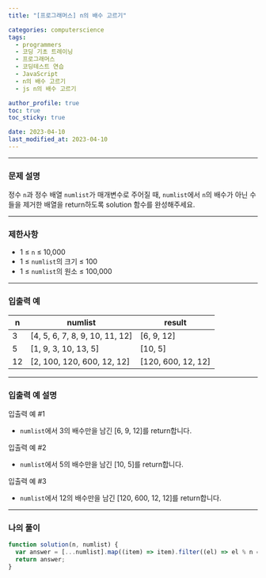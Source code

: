 ```yaml
---
title: "[프로그래머스] n의 배수 고르기"

categories: computerscience
tags:
  - programmers
  - 코딩 기초 트레이닝
  - 프로그래머스
  - 코딩테스트 연습
  - JavaScript
  - n의 배수 고르기
  - js n의 배수 고르기

author_profile: true
toc: true
toc_sticky: true

date: 2023-04-10
last_modified_at: 2023-04-10
---
```


---

### 문제 설명

정수 `n`과 정수 배열 `numlist`가 매개변수로 주어질 때, `numlist`에서 `n`의 배수가 아닌 수들을 제거한 배열을 return하도록 solution 함수를 완성해주세요.

---

### 제한사항

- 1 ≤ `n` ≤ 10,000
- 1 ≤ `numlist`의 크기 ≤ 100
- 1 ≤ `numlist`의 원소 ≤ 100,000

---

### 입출력 예

| n   | numlist                        | result             |
| --- | ------------------------------ | ------------------ |
| 3   | [4, 5, 6, 7, 8, 9, 10, 11, 12] | [6, 9, 12]         |
| 5   | [1, 9, 3, 10, 13, 5]           | [10, 5]            |
| 12  | [2, 100, 120, 600, 12, 12]     | [120, 600, 12, 12] |

---

### 입출력 예 설명

입출력 예 #1

- `numlist`에서 3의 배수만을 남긴 [6, 9, 12]를 return합니다.

입출력 예 #2

- `numlist`에서 5의 배수만을 남긴 [10, 5]를 return합니다.

입출력 예 #3

- `numlist`에서 12의 배수만을 남긴 [120, 600, 12, 12]를 return합니다.

---

### 나의 풀이

```jsx
function solution(n, numlist) {
  var answer = [...numlist].map((item) => item).filter((el) => el % n === 0);
  return answer;
}
```
